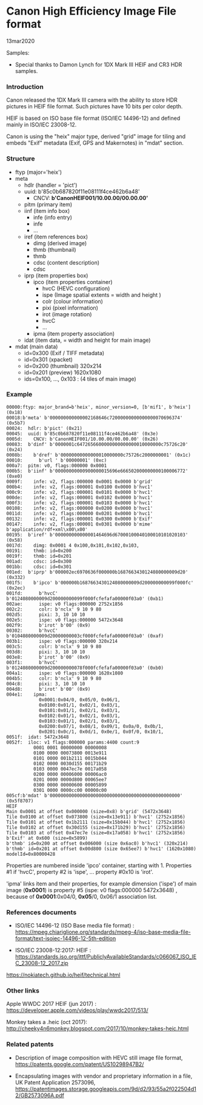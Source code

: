 

# Canon High Efficiency Image File format

13mar2020



Samples:

- Special thanks to Damon Lynch for 1DX Mark III HEIF and CR3 HDR samples.



### Introduction

Canon released the 1DX Mark III camera with the ability to store HDR pictures in HEIF file format. Such pictures have 10 bits per color depth.

HEIF is based on ISO base file format (ISO/IEC 14496-12) and defined mainly in ISO/IEC 23008-12.

Canon is using the "heix" major type, derived "grid" image for tiling and embeds "Exif" metadata (Exif, GPS and Makernotes) in "mdat" section. 



### Structure

- ftyp (major='heix')
- meta
  - hdlr (handler = 'pict')
  - uuid: b'85c0b687820f11e08111f4ce462b6a48'
    - CNCV: **b'CanonHEIF001/10.00.00/00.00.00'**
  - pitm (primary item)
  - iinf (item info box)
    - infe (info entry)
    - infe
    - ...
  - iref (item references box)
    - dimg (derived image)
    - thmb (thumbnail)
    - thmb
    - cdsc (content description)
    - cdsc
  - iprp (item properties box)
    - ipco (item properties container)
      - hvcC (HEVC configuration)
      - ispe (Image spatial extents = width and height )
      - colr (colour information)
      - pixi (pixel information)
      - irot (image rotation)
      - hvcC
      - ...
    - ipma (item property association)
  - idat (item data, = width and height for main image)
- mdat (main data)
  - id=0x300 (Exif / TIFF metadata)
  - id=0x301 (xpacket)
  - id=0x200 (thumbnail) 320x214
  - id=0x201 (preview) 1620x1080
  - ids=0x100, ..., 0x103 : (4 tiles of main image)



### Example

```
00000:ftyp: major_brand=b'heix', minor_version=0, [b'mif1', b'heix'] (0x18)
00018:b'meta' b'000000000000002168646c72000000000000000070696374' (0x5b7)
00024:  hdlr: b'pict' (0x21)
00045:  uuid: b'85c0b687820f11e08111f4ce462b6a48' (0x3e)
0005d:    CNCV: b'CanonHEIF001/10.00.00/00.00.00' (0x26)
00083:  b'dinf' b'0000001c6472656600000000000000010000000c75726c20' (0x24)
0008b:    b'dref' b'00000000000000010000000c75726c2000000001' (0x1c)
00010:      b'url ' b'00000001' (0xc)
000a7:  pitm: v0, flags:000000 0x0001
000b5:  b'iinf' b'00000000000900000015696e666502000000000100006772' (0xe0)
0009f:    infe: v2, flags:000000 0x0001 0x0000 b'grid'
000b4:    infe: v2, flags:000001 0x0100 0x0000 b'hvc1'
000c9:    infe: v2, flags:000001 0x0101 0x0000 b'hvc1'
000de:    infe: v2, flags:000001 0x0102 0x0000 b'hvc1'
000f3:    infe: v2, flags:000001 0x0103 0x0000 b'hvc1'
00108:    infe: v2, flags:000000 0x0200 0x0000 b'hvc1'
0011d:    infe: v2, flags:000000 0x0201 0x0000 b'hvc1'
00132:    infe: v2, flags:000001 0x0300 0x0000 b'Exif'
00147:    infe: v2, flags:000001 0x0301 0x0000 b'mime' b'application/rdf+xml\x00\x00'
00195:  b'iref' b'000000000000001464696d67000100040100010101020103' (0x58)
0017d:    dimg: 0x0001 4 0x100,0x101,0x102,0x103,
00191:    thmb: id=0x200
0019f:    thmb: id=0x201
001ad:    cdsc: id=0x300
001bb:    cdsc: id=0x301
001ed:  b'iprp' b'000002ec6970636f000000b1687663430124080000009d20' (0x332)
001f5:    b'ipco' b'000000b1687663430124080000009d200000000099f000fc' (0x2ec)
001fd:      b'hvcC' b'0124080000009d200000000099f000fcfefafa00000f03a0' (0xb1)
002ae:      ispe: v0 flags:000000 2752x1856
002c2:      colr: b'nclx' 9 10 9 80
002d5:      pixi: 3, 10 10 10
002e5:      ispe: v0 flags:000000 5472x3648
002f9:      b'irot' b'00' (0x9)
00302:      b'hvcC' b'0104080000009d20000000003cf000fcfefafa00000f03a0' (0xaf)
003b1:      ispe: v0 flags:000000 320x214
003c5:      colr: b'nclx' 9 10 9 80
003d8:      pixi: 3, 10 10 10
003e8:      b'irot' b'00' (0x9)
003f1:      b'hvcC' b'0124080000009d200000000078f000fcfefafa00000f03a0' (0xb0)
004a1:      ispe: v0 flags:000000 1620x1080
004b5:      colr: b'nclx' 9 10 9 80
004c8:      pixi: 3, 10 10 10
004d8:      b'irot' b'00' (0x9)
004e1:    ipma:
            0x0001:0x04/0, 0x05/0, 0x06/1,
            0x0100:0x01/1, 0x02/1, 0x03/1,
            0x0101:0x01/1, 0x02/1, 0x03/1,
            0x0102:0x01/1, 0x02/1, 0x03/1,
            0x0103:0x01/1, 0x02/1, 0x03/1,
            0x0200:0x07/1, 0x08/1, 0x09/1, 0x0a/0, 0x0b/1,
            0x0201:0x0c/1, 0x0d/1, 0x0e/1, 0x0f/0, 0x10/1,
0051f:  idat: 5472x3648
0052f:  iloc: v1 flags:000000 params:4400 count:9
          0001 0001 00000000 00000008
          0100 0000 00073800 0013e911
          0101 0000 001b2111 0015b044
          0102 0000 0030d155 00171b29
          0103 0000 0047ec7e 0017a058
          0200 0000 00006000 00006ac0
          0201 0000 0000d800 00065ee7
          0300 0000 00000600 00005899
          0301 0000 0000cc00 00000c00
005cf:b'mdat' b'000000000000000000000000000000000000000000000000' (0x5f8707)
HEIF
Main 0x0001 at offset 0x000000 (size=0x8) b'grid' (5472x3648)
Tile 0x0100 at offset 0x073800 (size=0x13e911) b'hvc1' (2752x1856)
Tile 0x0101 at offset 0x1b2111 (size=0x15b044) b'hvc1' (2752x1856)
Tile 0x0102 at offset 0x30d155 (size=0x171b29) b'hvc1' (2752x1856)
Tile 0x0103 at offset 0x47ec7e (size=0x17a058) b'hvc1' (2752x1856)
b'Exif' at 0x600 (size=0x5899)
b'thmb' id=0x200 at offset 0x006000 (size 0x6ac0) b'hvc1' (320x214)
b'thmb' id=0x201 at offset 0x00d800 (size 0x65ee7) b'hvc1' (1620x1080)
modelId=0x80000428
```



Properties are numbered inside 'ipco' container, starting with 1. Properties #1 if 'hvcC', property #2 is 'ispe', ... property #0x10 is 'irot'.

'ipma' links item and their properties, for example dimension ('ispe') of main image (**0x0001**) is property #5 (ispe: v0 flags:000000 5472x3648) , because of **0x0001**:0x04/0, **0x05**/0, 0x06/1 association list.



### References documents

- ISO/IEC 14496-12 (ISO Base media file format) : https://mpeg.chiariglione.org/standards/mpeg-4/iso-base-media-file-format/text-isoiec-14496-12-5th-edition


- ISO/IEC 23008-12:2017: HEIF : https://standards.iso.org/ittf/PubliclyAvailableStandards/c066067_ISO_IEC_23008-12_2017.zip




https://nokiatech.github.io/heif/technical.html

### Other links

Apple WWDC 2017 HEIF (jun 2017) : https://developer.apple.com/videos/play/wwdc2017/513/

Monkey takes a .heic (oct 2017): http://cheeky4n6monkey.blogspot.com/2017/10/monkey-takes-heic.html



### Related patents

- Description of image composition with HEVC still image file format, https://patents.google.com/patent/US10298947B2/

- Encapsulating images with vendor and proprietary information in a file, UK Patent Application 2573096, https://patentimages.storage.googleapis.com/9d/d2/93/55a2f022504d12/GB2573096A.pdf

